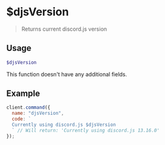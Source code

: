 
# $djsVersion

> Returns current discord.js version

## Usage

```php
$djsVersion
```

This function doesn't have any additional fields.

## Example

```js
client.command({
  name: "djsVersion",
  code: `
  Currently using discord.js $djsVersion
  ` // Will return: 'Currently using discord.js 13.16.0'
});
```
